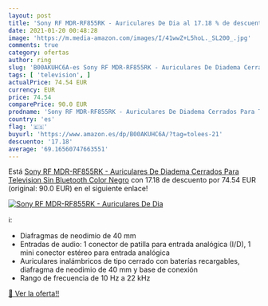 ```yaml
---
layout: post
title: 'Sony RF MDR-RF855RK - Auriculares De Dia al 17.18 % de descuento'
date: 2021-01-20 00:48:28
image: 'https://m.media-amazon.com/images/I/41wwZ+L5hoL._SL200_.jpg'
comments: true
category: ofertas
author: ring
slug: 'B00AKUHC6A-es Sony RF MDR-RF855RK - Auriculares De Diadema Cerrados Para...'
tags: [ 'television', ]
actualPrice: 74.54 EUR
currency: EUR
price: 74.54
comparePrice: 90.0 EUR
prodname: 'Sony RF MDR-RF855RK - Auriculares De Diadema Cerrados Para Television Sin Bluetooth  Color Negro'
country: 'es'
flag: '🇪🇸'
buyurl: 'https://www.amazon.es/dp/B00AKUHC6A/?tag=tolees-21'
descuento: '17.18'
average: '69.16560747663551'
---
```


Está [Sony RF MDR-RF855RK - Auriculares De Diadema Cerrados Para Television Sin Bluetooth  Color Negro](https://www.amazon.es/dp/B00AKUHC6A/?tag=tolees-21) con 17.18 de descuento por 74.54 EUR (original: 90.0 EUR) en el siguiente enlace!

[![Sony RF MDR-RF855RK - Auriculares De Dia](https://m.media-amazon.com/images/I/41wwZ+L5hoL._SL200_.jpg)](https://www.amazon.es/dp/B00AKUHC6A/?tag=tolees-21)

ℹ️:

- Diafragmas de neodimio de 40 mm
- Entradas de audio: 1 conector de patilla para entrada analógica (I/D), 1 mini conector estéreo para entrada analógica
- Auriculares inalámbricos de tipo cerrado con baterías recargables, diafragma de neodimio de 40 mm y base de conexión
- Rango de frecuencia de 10 Hz a 22 kHz

[🛒 Ver la oferta!!](https://www.amazon.es/dp/B00AKUHC6A/?tag=tolees-21)
